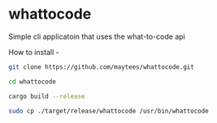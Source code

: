 # whattocode
Simple cli applicatoin that uses the what-to-code api

How to install - 

```bash
git clone https://github.com/maytees/whattocode.git

cd whattocode

cargo build --release

sudo cp ./target/release/whattocode /usr/bin/whattocode
```
